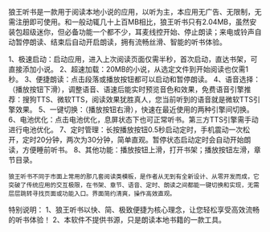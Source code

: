 狼王听书是一款用于阅读本地小说的应用，以听为主，本应用无广告、无限制，无需注册即可使用。和一般动辄几十上百MB相比，狼王听书只有2.04MB，虽然安装包超级迷你，但必备功能一个都不少，耳麦线控开始、停止朗读；来电或铃声自动暂停朗读、结束后自动开启朗读，拥有流畅丝滑、智能的听书体验。

1、极速启动：启动应用，进入上次阅读页面仅需半秒，首次启动，直达书架，可直接添加小说。
2、超速加载：20MB的小说，从选定文件到开始阅读也仅需1秒。
3、便捷朗读：点击段落或播放按钮都可以启动和暂停朗读。
4、语音选择：（播放按钮下滑），调整语音、语速后能实时预览音色和效果，免费语音引擎推荐：搜狗TTS、微软TTS，阅读效果犹胜真人，您当前听到的语音就是微软TTS引擎效果。
5、一键切换：（播放按钮右滑），快速在最近使用的两种引擎间切换。
6、电池优化：点击电池优化，息屏状态下也可正常听书。第三方TTS引擎需手动进行电池优化。
7、定时管理：长按播放按钮0.5秒启动定时，手机震动一次松开，定时20分钟，两次为30分钟，简单直观。暂停状态启动定时会自动开始朗读，方便睡前听书。
8、其他功能：播放按钮上滑，打开书架；播放按钮左滑，章节目录。

    狼王听书不同于市面上常用的那几套阅读类模板，是作者从无到有全新设计、从零开发而成，它突破了传统应用的交互极限，在书架、章节、语音、定时、朗读之间都能一键切换和实现，无需层层跳转寻找页面或功能入口。界面简约清爽，操作高效直观。

特别说明：
1、狼王听书以快、简、极致便捷为核心理念，让您轻松享受高效流畅的听书体验！
2、本软件不提供书源，只是朗读本地书籍的一款工具。
